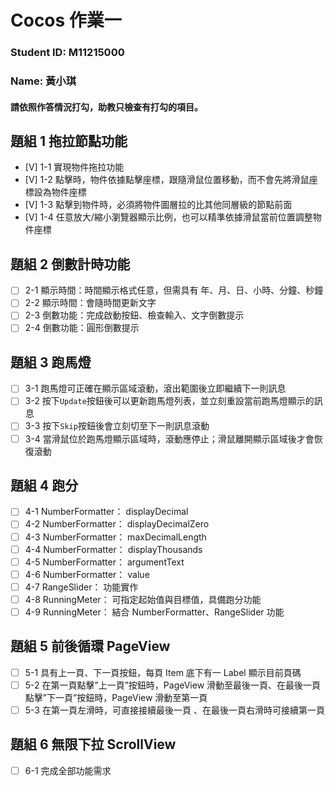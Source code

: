 # Cocos 作業一

### Student ID: M11215000

### Name: 黃小琪

#### 請依照作答情況打勾，助教只檢查有打勾的項目。

## 題組 1 拖拉節點功能

-   [V] 1-1 實現物件拖拉功能
-   [V] 1-2 點擊時，物件依據點擊座標，跟隨滑鼠位置移動，而不會先將滑鼠座標設為物件座標
-   [V] 1-3 點擊到物件時，必須將物件圖層拉的比其他同層級的節點前面
-   [V] 1-4 任意放大/縮小瀏覽器顯示比例，也可以精準依據滑鼠當前位置調整物件座標

## 題組 2 倒數計時功能

-   [ ] 2-1 顯示時間：時間顯示格式任意，但需具有 年、月、日、小時、分鐘、秒鐘
-   [ ] 2-2 顯示時間：會隨時間更新文字
-   [ ] 2-3 倒數功能：完成啟動按鈕、檢查輸入、文字倒數提示
-   [ ] 2-4 倒數功能：圓形倒數提示

## 題組 3 跑馬燈

-   [ ] 3-1 跑馬燈可正確在顯示區域滾動，滾出範圍後立即繼續下一則訊息
-   [ ] 3-2 按下`Update`按鈕後可以更新跑馬燈列表，並立刻重設當前跑馬燈顯示的訊息
-   [ ] 3-3 按下`Skip`按鈕後會立刻切至下一則訊息滾動
-   [ ] 3-4 當滑鼠位於跑馬燈顯示區域時，滾動應停止；滑鼠離開顯示區域後才會恢復滾動

## 題組 4 跑分

-   [ ] 4-1 NumberFormatter： displayDecimal
-   [ ] 4-2 NumberFormatter： displayDecimalZero
-   [ ] 4-3 NumberFormatter： maxDecimalLength
-   [ ] 4-4 NumberFormatter： displayThousands
-   [ ] 4-5 NumberFormatter： argumentText
-   [ ] 4-6 NumberFormatter： value
-   [ ] 4-7 RangeSlider： 功能實作
-   [ ] 4-8 RunningMeter： 可指定起始值與目標值，具備跑分功能
-   [ ] 4-9 RunningMeter： 結合 NumberFormatter、RangeSlider 功能

## 題組 5 前後循環 PageView

-   [ ] 5-1 具有上一頁、下一頁按鈕，每頁 Item 底下有一 Label 顯示目前頁碼
-   [ ] 5-2 在第一頁點擊”上一頁”按鈕時，PageView 滑動至最後一頁、在最後一頁點擊”下一頁”按鈕時，PageView 滑動至第一頁
-   [ ] 5-3 在第一頁左滑時，可直接接續最後一頁 、在最後一頁右滑時可接續第一頁

## 題組 6 無限下拉 ScrollView

-   [ ] 6-1 完成全部功能需求
